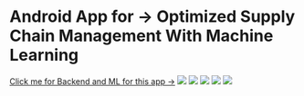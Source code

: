 <h1> Android App for -> Optimized Supply Chain Management  With Machine Learning </h1>
<a href="https://github.com/chaitanya0802/SupplySyncBackend">Click me for Backend and ML for this app -></a>
<img src="https://github.com/user-attachments/assets/1e5cc073-792b-438f-8176-f6b298975c6e">
<img src="https://github.com/user-attachments/assets/64857d08-63e6-4e3f-8191-cf20ea2a5915">
<img src="https://github.com/user-attachments/assets/a7c432c5-5ded-4219-b562-f37c8ab783a0">
<img src="https://github.com/user-attachments/assets/f50935e9-dc06-460f-ae87-d56990697dbf">
<img src="https://github.com/user-attachments/assets/b776f5bc-e506-4497-abfc-2ae77d54818e">
